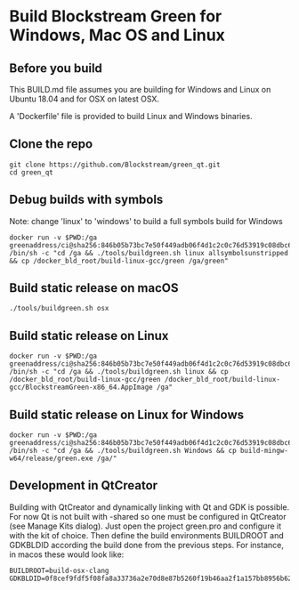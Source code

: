 # Build Blockstream Green for Windows, Mac OS and Linux

## Before you build

This BUILD.md file assumes you are building for Windows and Linux on Ubuntu 18.04 and for OSX on latest OSX.

A 'Dockerfile' file is provided to build Linux and Windows binaries.

## Clone the repo

```
git clone https://github.com/Blockstream/green_qt.git
cd green_qt
```

## Debug builds with symbols

Note: change 'linux' to 'windows' to build a full symbols build for Windows

```
docker run -v $PWD:/ga greenaddress/ci@sha256:846b05b73bc7e50f449adb06f4d1c2c0c76d53919c08dbc6ae6d0d716131f0fa /bin/sh -c "cd /ga && ./tools/buildgreen.sh linux allsymbolsunstripped && cp /docker_bld_root/build-linux-gcc/green /ga/green"
```

## Build static release on macOS

```
./tools/buildgreen.sh osx
```

## Build static release on Linux

```
docker run -v $PWD:/ga greenaddress/ci@sha256:846b05b73bc7e50f449adb06f4d1c2c0c76d53919c08dbc6ae6d0d716131f0fa /bin/sh -c "cd /ga && ./tools/buildgreen.sh linux && cp /docker_bld_root/build-linux-gcc/green /docker_bld_root/build-linux-gcc/BlockstreamGreen-x86_64.AppImage /ga"
```

## Build static release on Linux for Windows

```
docker run -v $PWD:/ga greenaddress/ci@sha256:846b05b73bc7e50f449adb06f4d1c2c0c76d53919c08dbc6ae6d0d716131f0fa /bin/sh -c "cd /ga && ./tools/buildgreen.sh Windows && cp build-mingw-w64/release/green.exe /ga/"
```

## Development in QtCreator

Building with QtCreator and dynamically linking with Qt and GDK is possible. For
now Qt is not built with -shared so one must be configured in QtCreator (see
Manage Kits dialog).
Just open the project green.pro and configure it with the kit of choice. Then
define the build environments BUILDROOT and GDKBLDID according the build done
from the previous steps. For instance, in macos these would look like:
```
BUILDROOT=build-osx-clang
GDKBLDID=0f8cef9fdf5f08fa8a33736a2e70d8e87b5260f19b46aa2f1a157bb8956b6280
```
